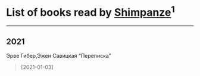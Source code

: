 # List of books read by [Shimpanze](https://plus.google.com/u/0/108324375224819470216/)<sup>1</sup>
---

## 2021

Эрве Гибер,Эжен Савицкая “Переписка”
> [2021-01-03] 



